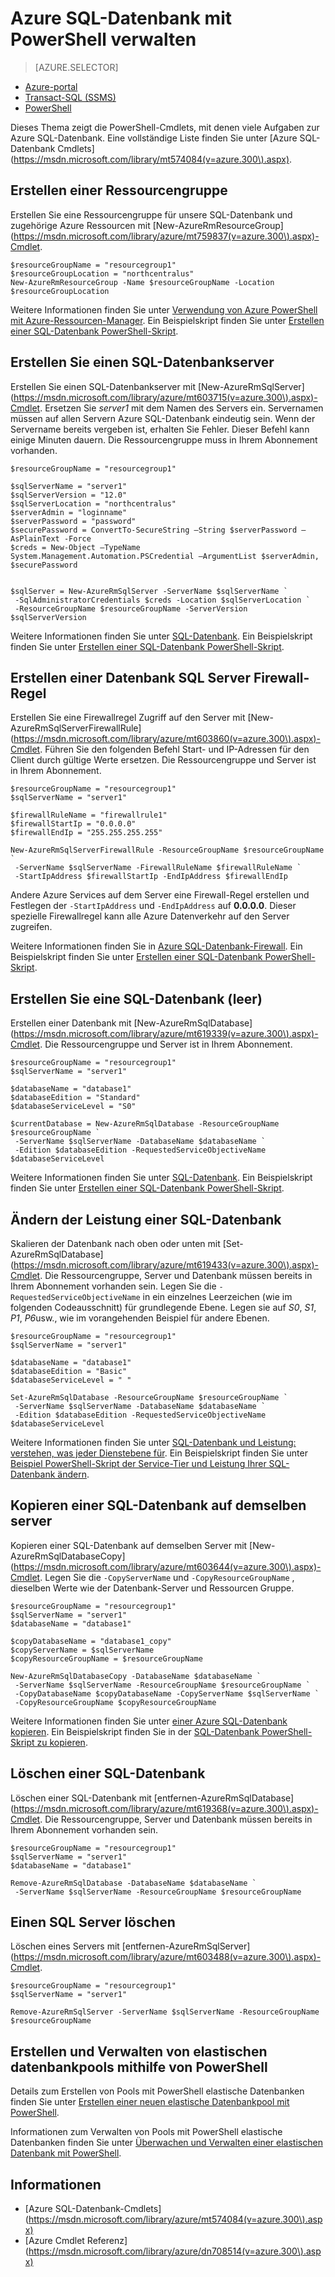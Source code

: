 <properties
    pageTitle="Azure SQL-Datenbank mit PowerShell verwalten | Microsoft Azure"
    description="Azure SQL-Datenbank-Management mit PowerShell."
    services="sql-database"
    documentationCenter=""
    authors="stevestein"
    manager="jhubbard"
    editor="monicar"/>

<tags
    ms.service="sql-database"
    ms.workload="data-management"
    ms.tgt_pltfrm="na"
    ms.devlang="na"
    ms.topic="article"
    ms.date="09/13/2016"
    ms.author="sstein"/>

# <a name="manage-azure-sql-database-with-powershell"></a>Azure SQL-Datenbank mit PowerShell verwalten


> [AZURE.SELECTOR]
- [Azure-portal](sql-database-manage-portal.md)
- [Transact-SQL (SSMS)](sql-database-manage-azure-ssms.md)
- [PowerShell](sql-database-manage-powershell.md)

Dieses Thema zeigt die PowerShell-Cmdlets, mit denen viele Aufgaben zur Azure SQL-Datenbank. Eine vollständige Liste finden Sie unter [Azure SQL-Datenbank Cmdlets] (https://msdn.microsoft.com/library/mt574084(v=azure.300\).aspx).


## <a name="create-a-resource-group"></a>Erstellen einer Ressourcengruppe

Erstellen Sie eine Ressourcengruppe für unsere SQL-Datenbank und zugehörige Azure Ressourcen mit [New-AzureRmResourceGroup] (https://msdn.microsoft.com/library/azure/mt759837(v=azure.300\).aspx)-Cmdlet.

```
$resourceGroupName = "resourcegroup1"
$resourceGroupLocation = "northcentralus"
New-AzureRmResourceGroup -Name $resourceGroupName -Location $resourceGroupLocation
```

Weitere Informationen finden Sie unter [Verwendung von Azure PowerShell mit Azure-Ressourcen-Manager](../powershell-azure-resource-manager.md).
Ein Beispielskript finden Sie unter [Erstellen einer SQL-Datenbank PowerShell-Skript](sql-database-get-started-powershell.md#create-a-sql-database-powershell-script).

## <a name="create-a-sql-database-server"></a>Erstellen Sie einen SQL-Datenbankserver

Erstellen Sie einen SQL-Datenbankserver mit [New-AzureRmSqlServer] (https://msdn.microsoft.com/library/azure/mt603715(v=azure.300\).aspx)-Cmdlet. Ersetzen Sie *server1* mit dem Namen des Servers ein. Servernamen müssen auf allen Servern Azure SQL-Datenbank eindeutig sein. Wenn der Servername bereits vergeben ist, erhalten Sie Fehler. Dieser Befehl kann einige Minuten dauern. Die Ressourcengruppe muss in Ihrem Abonnement vorhanden.

```
$resourceGroupName = "resourcegroup1"

$sqlServerName = "server1"
$sqlServerVersion = "12.0"
$sqlServerLocation = "northcentralus"
$serverAdmin = "loginname"
$serverPassword = "password" 
$securePassword = ConvertTo-SecureString –String $serverPassword –AsPlainText -Force
$creds = New-Object –TypeName System.Management.Automation.PSCredential –ArgumentList $serverAdmin, $securePassword
    

$sqlServer = New-AzureRmSqlServer -ServerName $sqlServerName `
 -SqlAdministratorCredentials $creds -Location $sqlServerLocation `
 -ResourceGroupName $resourceGroupName -ServerVersion $sqlServerVersion
```

Weitere Informationen finden Sie unter [SQL-Datenbank](sql-database-technical-overview.md). Ein Beispielskript finden Sie unter [Erstellen einer SQL-Datenbank PowerShell-Skript](sql-database-get-started-powershell.md#create-a-sql-database-powershell-script).


## <a name="create-a-sql-database-server-firewall-rule"></a>Erstellen einer Datenbank SQL Server Firewall-Regel

Erstellen Sie eine Firewallregel Zugriff auf den Server mit [New-AzureRmSqlServerFirewallRule] (https://msdn.microsoft.com/library/azure/mt603860(v=azure.300\).aspx)-Cmdlet. Führen Sie den folgenden Befehl Start- und IP-Adressen für den Client durch gültige Werte ersetzen. Die Ressourcengruppe und Server ist in Ihrem Abonnement.

```
$resourceGroupName = "resourcegroup1"
$sqlServerName = "server1"

$firewallRuleName = "firewallrule1"
$firewallStartIp = "0.0.0.0"
$firewallEndIp = "255.255.255.255"

New-AzureRmSqlServerFirewallRule -ResourceGroupName $resourceGroupName `
 -ServerName $sqlServerName -FirewallRuleName $firewallRuleName `
 -StartIpAddress $firewallStartIp -EndIpAddress $firewallEndIp
```

Andere Azure Services auf dem Server eine Firewall-Regel erstellen und Festlegen der `-StartIpAddress` und `-EndIpAddress` auf **0.0.0.0**. Dieser spezielle Firewallregel kann alle Azure Datenverkehr auf den Server zugreifen.

Weitere Informationen finden Sie in [Azure SQL-Datenbank-Firewall](https://msdn.microsoft.com/library/azure/ee621782.aspx). Ein Beispielskript finden Sie unter [Erstellen einer SQL-Datenbank PowerShell-Skript](sql-database-get-started-powershell.md#create-a-sql-database-powershell-script).


## <a name="create-a-sql-database-blank"></a>Erstellen Sie eine SQL-Datenbank (leer)

Erstellen einer Datenbank mit [New-AzureRmSqlDatabase] (https://msdn.microsoft.com/library/azure/mt619339(v=azure.300\).aspx)-Cmdlet. Die Ressourcengruppe und Server ist in Ihrem Abonnement. 

```
$resourceGroupName = "resourcegroup1"
$sqlServerName = "server1"

$databaseName = "database1"
$databaseEdition = "Standard"
$databaseServiceLevel = "S0"

$currentDatabase = New-AzureRmSqlDatabase -ResourceGroupName $resourceGroupName `
 -ServerName $sqlServerName -DatabaseName $databaseName `
 -Edition $databaseEdition -RequestedServiceObjectiveName $databaseServiceLevel
```

Weitere Informationen finden Sie unter [SQL-Datenbank](sql-database-technical-overview.md). Ein Beispielskript finden Sie unter [Erstellen einer SQL-Datenbank PowerShell-Skript](sql-database-get-started-powershell.md#create-a-sql-database-powershell-script).


## <a name="change-the-performance-level-of-a-sql-database"></a>Ändern der Leistung einer SQL-Datenbank

Skalieren der Datenbank nach oben oder unten mit [Set-AzureRmSqlDatabase] (https://msdn.microsoft.com/library/azure/mt619433(v=azure.300\).aspx)-Cmdlet. Die Ressourcengruppe, Server und Datenbank müssen bereits in Ihrem Abonnement vorhanden sein. Legen Sie die `-RequestedServiceObjectiveName` in ein einzelnes Leerzeichen (wie im folgenden Codeausschnitt) für grundlegende Ebene. Legen sie auf *S0*, *S1*, *P1*, *P6*usw., wie im vorangehenden Beispiel für andere Ebenen.

```
$resourceGroupName = "resourcegroup1"
$sqlServerName = "server1"

$databaseName = "database1"
$databaseEdition = "Basic"
$databaseServiceLevel = " "

Set-AzureRmSqlDatabase -ResourceGroupName $resourceGroupName `
 -ServerName $sqlServerName -DatabaseName $databaseName `
 -Edition $databaseEdition -RequestedServiceObjectiveName $databaseServiceLevel
```

Weitere Informationen finden Sie unter [SQL-Datenbank und Leistung: verstehen, was jeder Dienstebene für](sql-database-service-tiers.md). Ein Beispielskript finden Sie unter [Beispiel PowerShell-Skript der Service-Tier und Leistung Ihrer SQL-Datenbank ändern](sql-database-scale-up-powershell.md#sample-powershell-script-to-change-the-service-tier-and-performance-level-of-your-sql-database).

## <a name="copy-a-sql-database-to-the-same-server"></a>Kopieren einer SQL-Datenbank auf demselben server

Kopieren einer SQL-Datenbank auf demselben Server mit [New-AzureRmSqlDatabaseCopy] (https://msdn.microsoft.com/library/azure/mt603644(v=azure.300\).aspx)-Cmdlet. Legen Sie die `-CopyServerName` und `-CopyResourceGroupName` , dieselben Werte wie der Datenbank-Server und Ressourcen Gruppe.

```
$resourceGroupName = "resourcegroup1"
$sqlServerName = "server1"
$databaseName = "database1"

$copyDatabaseName = "database1_copy"
$copyServerName = $sqlServerName
$copyResourceGroupName = $resourceGroupName

New-AzureRmSqlDatabaseCopy -DatabaseName $databaseName `
 -ServerName $sqlServerName -ResourceGroupName $resourceGroupName `
 -CopyDatabaseName $copyDatabaseName -CopyServerName $sqlServerName `
 -CopyResourceGroupName $copyResourceGroupName
```

Weitere Informationen finden Sie unter [einer Azure SQL-Datenbank kopieren](sql-database-copy.md). Ein Beispielskript finden Sie in der [SQL-Datenbank PowerShell-Skript zu kopieren](sql-database-copy-powershell.md#example-powershell-script).


## <a name="delete-a-sql-database"></a>Löschen einer SQL-Datenbank

Löschen einer SQL-Datenbank mit [entfernen-AzureRmSqlDatabase] (https://msdn.microsoft.com/library/azure/mt619368(v=azure.300\).aspx)-Cmdlet. Die Ressourcengruppe, Server und Datenbank müssen bereits in Ihrem Abonnement vorhanden sein.

```
$resourceGroupName = "resourcegroup1"
$sqlServerName = "server1"
$databaseName = "database1"

Remove-AzureRmSqlDatabase -DatabaseName $databaseName `
 -ServerName $sqlServerName -ResourceGroupName $resourceGroupName
```

## <a name="delete-a-sql-database-server"></a>Einen SQL Server löschen

Löschen eines Servers mit [entfernen-AzureRmSqlServer] (https://msdn.microsoft.com/library/azure/mt603488(v=azure.300\).aspx)-Cmdlet.

```
$resourceGroupName = "resourcegroup1"
$sqlServerName = "server1"

Remove-AzureRmSqlServer -ServerName $sqlServerName -ResourceGroupName $resourceGroupName
```

## <a name="create-and-manage-elastic-database-pools-using-powershell"></a>Erstellen und Verwalten von elastischen datenbankpools mithilfe von PowerShell

Details zum Erstellen von Pools mit PowerShell elastische Datenbanken finden Sie unter [Erstellen einer neuen elastische Datenbankpool mit PowerShell](sql-database-elastic-pool-create-powershell.md).

Informationen zum Verwalten von Pools mit PowerShell elastische Datenbanken finden Sie unter [Überwachen und Verwalten einer elastischen Datenbank mit PowerShell](sql-database-elastic-pool-manage-powershell.md).



## <a name="related-information"></a>Informationen

- [Azure SQL-Datenbank-Cmdlets] (https://msdn.microsoft.com/library/azure/mt574084(v=azure.300\).aspx)
- [Azure Cmdlet Referenz] (https://msdn.microsoft.com/library/azure/dn708514(v=azure.300\).aspx)
